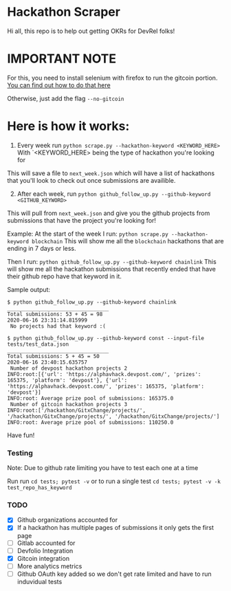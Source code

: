 # Hackathon Scraper

Hi all, this repo is to help out getting OKRs for DevRel folks!

# IMPORTANT NOTE

For this, you need to install selenium with firefox to run the gitcoin portion. [You can find out how to do that here](https://towardsdatascience.com/data-science-skills-web-scraping-javascript-using-python-97a29738353f)

Otherwise, just add the flag `--no-gitcoin`

# Here is how it works:

1. Every week run `python scrape.py --hackathon-keyword <KEYWORD_HERE>`
With `<KEYWORD_HERE> being the type of hackathon you're looking for

This will save a file to `next_week.json` which will have a list of hackathons that you'll look to check out once submissions are availible. 

2. After each week, run `python github_follow_up.py --github-keyword <GITHUB_KEYWORD>`

This will pull from `next_week.json` and give you the github projects from submissions that have the project you're looking for!

Example:
At the start of the week I run:
`python scrape.py --hackathon-keyword blockchain`
This will show me all the `blockchain` hackathons that are ending in 7 days or less.

Then I run:
`python github_follow_up.py --github-keyword chainlink`
This will show me all the hackathon submissions that recently ended that have their github repo have that keyword in it.

Sample output:
```
$ python github_follow_up.py --github-keyword chainlink
_________________________________
Total submissions: 53 + 45 = 98
2020-06-16 23:31:14.815999
 No projects had that keyword :(
```

```
$ python github_follow_up.py --github-keyword const --input-file tests/test_data.json 
_________________________________
Total submissions: 5 + 45 = 50
2020-06-16 23:40:15.635757
 Number of devpost hackathon projects 2
INFO:root:[{'url': 'https://alphavhack.devpost.com/', 'prizes': 165375, 'platform': 'devpost'}, {'url': 'https://alphavhack.devpost.com/', 'prizes': 165375, 'platform': 'devpost'}]
INFO:root: Average prize pool of submissions: 165375.0
 Number of gitcoin hackathon projects 3
INFO:root:['/hackathon/GitxChange/projects/', '/hackathon/GitxChange/projects/', '/hackathon/GitxChange/projects/']
INFO:root: Average prize pool of submissions: 110250.0
```
Have fun!

### Testing
Note: Due to github rate limiting you have to test each one at a time

Run run `cd tests; pytest -v` or to run a single test `cd tests; pytest -v -k test_repo_has_keyword`

### TODO
- [x] Github organizations accounted for
- [x] If a hackathon has multiple pages of submissions it only gets the first page
- [ ] Gitlab accounted for
- [ ] Devfolio Integration
- [x] Gitcoin integration
- [ ] More analytics metrics 
- [ ] Github OAuth key added so we don't get rate limited and have to run induvidual tests